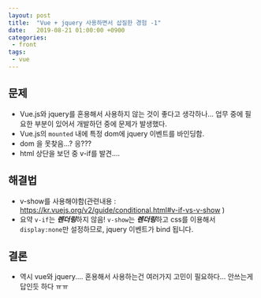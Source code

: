 ```yaml
---
layout: post
title:  "Vue + jquery 사용하면서 삽질한 경험 -1"
date:   2019-08-21 01:00:00 +0900
categories:
 - front
tags: 
 - vue
---
```


## 문제
- Vue.js와 jquery를 혼용해서 사용하지 않는 것이 좋다고 생각하나... 업무 중에 필요한 부분이 있어서 개발하던 중에 문제가 발생했다.
- Vue.js의 `mounted` 내에 특정 dom에 jquery 이벤트를 바인딩함.
- dom 을 못찾음...? 응???
- html 상단을 보던 중 v-if를 발견....

## 해결법
-  v-show를 사용해야함(관련내용 : https://kr.vuejs.org/v2/guide/conditional.html#v-if-vs-v-show )
- 요약 `v-if`는 ***렌더링***하지 않음! `v-show`는 ***렌더링***하고 css를 이용해서 `display:none`만 설정하므로, jquery 이벤트가 bind 됩니다.

## 결론
- 역시 vue와 jquery.... 혼용해서 사용하는건 여러가지 고민이 필요하다... 안쓰는게 답인듯 하다 ㅠㅠ
